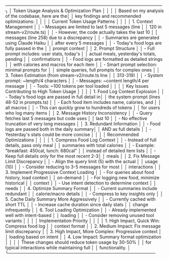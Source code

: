 ──────────────────────────────────────────────────╮
     │ Token Usage Analysis & Optimization Plan          │
     │                                                   │
     │ Based on my analysis of the codebase, here are the│
     │  key findings and recommended optimizations:      │
     │                                                   │
     │ Current Token Usage Patterns                      │
     │                                                   │
     │ 1. Context Management                             │
     │   - Messages are limited to last 5 messages (line │
     │ 120 in stream-v2/route.ts)                        │
     │   - However, the code actually takes the last 10  │
     │ messages (line 258) due to a discrepancy          │
     │   - Summaries are generated using Claude Haiku    │
     │ after every 5 messages                            │
     │   - Today's food logs are fully passed in the     │
     │ prompt context                                    │
     │ 2. Prompt Structure                               │
     │   - Full prompt includes: user stats, today's     │
     │ actual meals, yesterday's totals, pending         │
     │ confirmations                                     │
     │   - Food logs are formatted as detailed strings   │
     │ with calories and macros for each item            │
     │   - Smart prompt selection: minimal prompts for   │
     │ simple queries, full prompts for complex ones     │
     │ 3. Token Estimation (from stream-v2/route.ts line │
     │ 313-319)                                          │
     │   - System prompt: ~length/4 characters           │
     │   - Messages: ~content length/4 per message       │
     │   - Tools: ~100 tokens per tool loaded            │
     │                                                   │
     │ Key Issues Contributing to High Token Usage       │
     │                                                   │
     │ 1. Food Log Context Explosion                     │
     │   - Today's food logs are passed in full detail in│
     │  the system prompt (lines 48-52 in prompts.ts)    │
     │   - Each food item includes name, calories, and   │
     │ all macros                                        │
     │   - This can quickly grow to hundreds of tokens   │
     │ for users who log many items                      │
     │ 2. Message History Inconsistency                  │
     │   - Query fetches last 5 messages but code uses   │
     │ last 10                                           │
     │   - No effective truncation of very long messages │
     │ 3. Redundant Information                          │
     │   - Food logs are passed both in the daily summary│
     │  AND as full details                              │
     │   - Yesterday's stats could be more concise       │
     │                                                   │
     │ Recommended Optimizations                         │
     │                                                   │
     │ 1. Compress Food Log Context                      │
     │   - Instead of full details, pass only meal       │
     │ summaries with total calories                     │
     │   - Example: "breakfast: 450cal, lunch: 680cal"   │
     │ instead of detailed item lists                    │
     │   - Keep full details only for the most recent 2-3│
     │  meals                                            │
     │ 2. Fix Message Limit Discrepancy                  │
     │   - Align the query limit (5) with the actual     │
     │ usage (10)                                        │
     │   - Consider reducing to 3-5 messages for most    │
     │ interactions                                      │
     │ 3. Implement Progressive Context Loading          │
     │   - For queries about food history, load context  │
     │ on-demand                                         │
     │   - For logging new food, minimize historical     │
     │ context                                           │
     │   - Use intent detection to determine context     │
     │ needs                                             │
     │ 4. Optimize Summary Format                        │
     │   - Current summaries include redundant           │
     │ calorie/macro details                             │
     │   - Compress to key insights only                 │
     │ 5. Cache Daily Summary More Aggressively          │
     │   - Currently cached with short TTL               │
     │   - Increase cache duration since daily stats     │
     │ change infrequently                               │
     │ 6. Tool Loading Optimization                      │
     │   - Already implemented well with intent-based    │
     │ loading                                           │
     │   - Consider removing unused tool variants        │
     │                                                   │
     │ Implementation Priority                           │
     │                                                   │
     │ 1. High Impact, Quick Win: Compress food log      │
     │ context format                                    │
     │ 2. Medium Impact: Fix message limit discrepancy   │
     │ 3. High Impact, More Complex: Progressive context │
     │ loading based on intent                           │
     │ 4. Low Impact: Summary format optimization        │
     │                                                   │
     │ These changes should reduce token usage by 30-50% │
     │ for typical interactions while maintaining full   │
     │ functionality.                                    │
     ╰───────────────────────────────────────────────